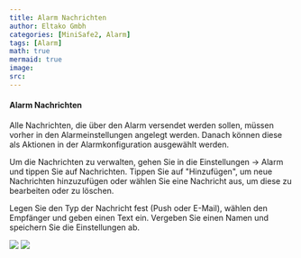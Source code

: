 ```yaml
---
title: Alarm Nachrichten
author: Eltako Gmbh
categories: [MiniSafe2, Alarm]
tags: [Alarm]
math: true
mermaid: true
image:
src:
---
```



#### Alarm Nachrichten

Alle Nachrichten, die über den Alarm versendet werden sollen, müssen
vorher in den Alarmeinstellungen angelegt werden. Danach können diese
als Aktionen in der Alarmkonfiguration ausgewählt werden.

Um die Nachrichten zu verwalten, gehen Sie in die Einstellungen -\>
Alarm und tippen Sie auf Nachrichten. Tippen Sie auf "Hinzufügen", um
neue Nachrichten hinzuzufügen oder wählen Sie eine Nachricht aus, um
diese zu bearbeiten oder zu löschen.

Legen Sie den Typ der Nachricht fest (Push oder E-Mail), wählen den
Empfänger und geben einen Text ein. Vergeben Sie einen Namen und
speichern Sie die Einstellungen ab.

![](/de/iqontrol_neo/alarm_nachrichten1.png)
![](/de/iqontrol_neo/alarm_nachrichten2.png)
